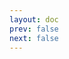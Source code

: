 ```yaml
---
layout: doc
prev: false
next: false
---
```


<CustomItemBox :item="{
  name: '水蓝色染发剂',
  icon: '/wiki/item/dye_blue_light.png',
  type: '染色剂',
  description: '',
  params: {
    stack: 1,
    durability: -1 
  },
  obtain: {
    found: [],
    npc: [],
    shop: [],
    gardening: []
  }
}" />
